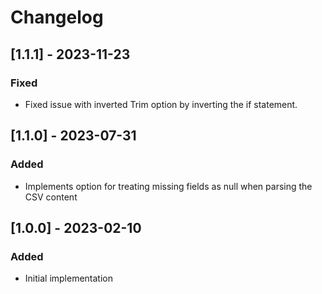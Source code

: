 # Changelog

## [1.1.1] - 2023-11-23
### Fixed
- Fixed issue with inverted Trim option by inverting the if statement.

## [1.1.0] - 2023-07-31
### Added
- Implements option for treating missing fields as null when parsing the CSV content

## [1.0.0] - 2023-02-10
### Added
- Initial implementation
